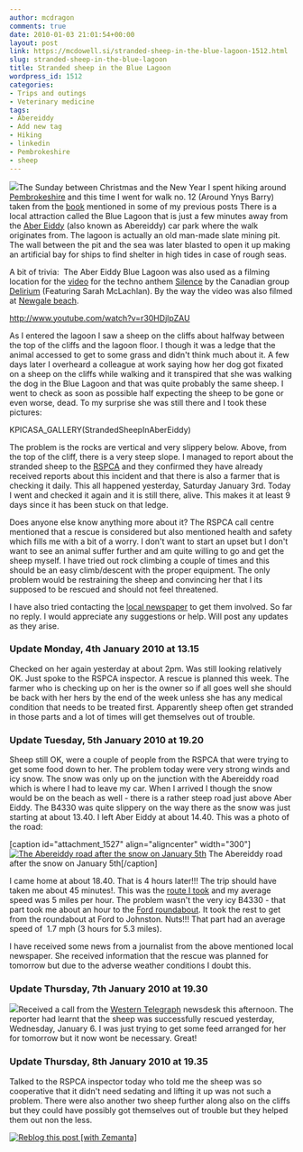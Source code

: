 ```yaml
---
author: mcdragon
comments: true
date: 2010-01-03 21:01:54+00:00
layout: post
link: https://mcdowell.si/stranded-sheep-in-the-blue-lagoon-1512.html
slug: stranded-sheep-in-the-blue-lagoon
title: Stranded sheep in the Blue Lagoon
wordpress_id: 1512
categories:
- Trips and outings
- Veterinary medicine
tags:
- Abereiddy
- Add new tag
- Hiking
- linkedin
- Pembrokeshire
- sheep
---
```


[![](https://mcdowell.si/wp-content/uploads/2010/01/sheep_abereiddy_21-1.jpg)](https://mcdowell.si/wp-content/uploads/2010/01/sheep_abereiddy_21.jpg)The Sunday between Christmas and the New Year I spent hiking around [Pembrokeshire](http://en.wikipedia.org/wiki/Pembrokeshire) and this time I went for walk no. 12 (Around Ynys Barry) taken from the [book](http://www.amazon.co.uk/Walking-Pembrokeshire-Circular-National-Cicerone/dp/1852844310) mentioned in some of my previous posts There is a local attraction called the Blue Lagoon that is just a few minutes away from the [Aber Eiddy](http://en.wikipedia.org/wiki/Abereiddy) (also known as Abereiddy) car park where the walk originates from. The lagoon is actually an old man-made slate mining pit. The wall between the pit and the sea was later blasted to open it up making an artificial bay for ships to find shelter in high tides in case of rough seas.

A bit of trivia:  The Aber Eiddy Blue Lagoon was also used as a filming location for the [video](http://www.youtube.com/watch?v=r30HDjlpZAU) for the techno anthem [Silence](http://en.wikipedia.org/wiki/Silence_%28song%29) by the Canadian group [Delirium](http://musicbrainz.org/artist/4279aba0-1bde-40a9-8fb2-c63d165dc554.html) (Featuring Sarah McLachlan). By the way the video was also filmed at [Newgale beach](http://en.wikipedia.org/wiki/Newgale,_Pembrokeshire).

http://www.youtube.com/watch?v=r30HDjlpZAU

As I entered the lagoon I saw a sheep on the cliffs about halfway between the top of the cliffs and the lagoon floor. I though it was a ledge that the animal accessed to get to some grass and didn't think much about it. A few days later I overheard a colleague at work saying how her dog got fixated on a sheep on the cliffs while walking and it transpired that she was walking the dog in the Blue Lagoon and that was quite probably the same sheep. I went to check as soon as possible half expecting the sheep to be gone or even worse, dead. To my surprise she was still there and I took these pictures:

KPICASA_GALLERY(StrandedSheepInAberEiddy)

The problem is the rocks are vertical and very slippery below. Above, from the top of the cliff, there is a very steep slope. I managed to report about the stranded sheep to the [RSPCA](http://www.rspca.org.uk/) and they confirmed they have already received reports about this incident and that there is also a farmer that is checking it daily. This all happened yesterday, Saturday January 3rd. Today I went and checked it again and it is still there, alive. This makes it at least 9 days since it has been stuck on that ledge.

Does anyone else know anything more about it? The RSPCA call centre mentioned that a rescue is considered but also mentioned health and safety which fills me with a bit of a worry. I don't want to start an upset but I don't want to see an animal suffer further and am quite willing to go and get the sheep myself. I have tried out rock climbing a couple of times and this should be an easy climb/descent with the proper equipment. The only problem would be restraining the sheep and convincing her that I its supposed to be rescued and should not feel threatened.

I have also tried contacting the [local newspaper](http://www.westerntelegraph.co.uk/) to get them involved. So far no reply. I would appreciate any suggestions or help. Will post any updates as they arise.


### Update Monday, 4th January 2010 at 13.15


Checked on her again yesterday at about 2pm. Was still looking relatively OK. Just spoke to the RSPCA inspector. A rescue is planned this week. The farmer who is checking up on her is the owner so if all goes well she should be back with her hers by the end of the week unless she has any medical condition that needs to be treated first. Apparently sheep often get stranded in those parts and a lot of times will get themselves out of trouble.


### Update Tuesday, 5th January 2010 at 19.20


Sheep still OK, were a couple of people from the RSPCA that were trying to get some food down to her. The problem today were very strong winds and icy snow. The snow was only up on the junction with the Abereiddy road which is where I had to leave my car. When I arrived I though the snow would be on the beach as well - there is a rather steep road just above Aber Eiddy. The B4330 was quite slippery on the way there as the snow was just starting at about 13.40. I left Aber Eiddy at about 14.40. This was a photo of the road:

[caption id="attachment_1527" align="aligncenter" width="300"][![The Abereiddy road after the snow on January 5th](https://mcdowell.si/wp-content/uploads/2010/01/IMG_01171-1-300x225.jpg)](https://mcdowell.si/wp-content/uploads/2010/01/IMG_01171.jpg) The Abereiddy road after the snow on January 5th[/caption]


I came home at about 18.40. That is 4 hours later!!! The trip should have taken me about 45 minutes!. This was the [route I took](http://maps.google.co.uk/maps?f=d&source=s_d&saddr=Abereiddy,+Berea,+Haverfordwest,+Dyfed&daddr=Unknown+road+to:Johnston,+Haverfordwest,+Dyfed,+UK&hl=en&geocode=FflzGAMd2JCw_yllU-fh299oSDHxiZLgJIsNJg%3BFXrzFgMdAiK0_w%3BFUu0FQMdN7yz_ymlPHcsMSVpSDFhWLjZ9aMKfg&gl=uk&mra=ls&via=1&sll=51.931248,-5.188594&sspn=0.011299,0.027595&ie=UTF8&z=11) and my average speed was 5 miles per hour. The problem wasn't the very icy B4330 - that part took me about an hour to the [Ford roundabout](http://maps.google.co.uk/maps?f=d&source=s_d&saddr=A40&daddr=Johnston,+Haverfordwest,+Dyfed,+UK&hl=en&geocode=FaqvFgMd5ES0_w%3BFUu0FQMdN7yz_ymlPHcsMSVpSDFhWLjZ9aMKfg&gl=uk&mra=ls&sll=51.805112,-4.959812&sspn=0.045324,0.110378&ie=UTF8&z=12). It took the rest to get from the roundabout at Ford to Johnston. Nuts!!! That part had an average speed of  1.7 mph (3 hours for 5.3 miles).




I have received some news from a journalist from the above mentioned local newspaper. She received information that the rescue was planned for tomorrow but due to the adverse weather conditions I doubt this.





### Update Thursday, 7th January 2010 at 19.30




[![](https://mcdowell.si/wp-content/uploads/2010/01/rspca1-1.png)](http://www.rspca.org.uk/)Received a call from the [Western Telegraph](http://www.westerntelegraph.co.uk/) newsdesk this afternoon. The reporter had learnt that the sheep was successfully rescued yesterday, Wednesday, January 6. I was just trying to get some feed arranged for her for tomorrow but it now wont be necessary. Great!





### Update Thursday, 8th January 2010 at 19.35




Talked to the RSPCA inspector today who told me the sheep was so cooperative that it didn't need sedating and lifting it up was not such a problem. There were also another two sheep further along also on the cliffs but they could have possibly got themselves out of trouble but they helped them out non the less.





[![Reblog this post [with Zemanta]](http://img.zemanta.com/reblog_e.png?x-id=fceaefcf-77cc-49b4-8cb2-d467d2fccbac)](http://reblog.zemanta.com/zemified/fceaefcf-77cc-49b4-8cb2-d467d2fccbac/)
